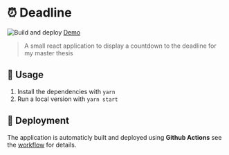 # ⏰ Deadline

![Build and deploy](https://github.com/jonjohansen/deadline/workflows/Build%20and%20deploy/badge.svg)
[Demo](https://deadline.jonjohansen.no)

</hr>

> A small react application to display a countdown to the deadline for my master thesis

## 🔨 Usage

1. Install the dependencies with `yarn`
2. Run a local version with `yarn start`

## 🤖 Deployment

The application is automaticly built and deployed using **Github Actions** see the [workflow](./.github/workflows/build-and-deploy.yml) for details.
